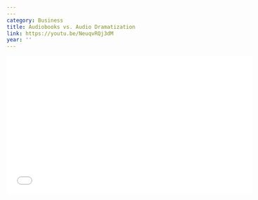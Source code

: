 ```yaml
---
---
category: Business
title: Audiobooks vs. Audio Dramatization
link: https://youtu.be/NeuqvRQj3dM
year: ''
---
```

<iframe width="560" height="315" src="{{ page.link }}" frameborder="0" allowfullscreen></iframe>
